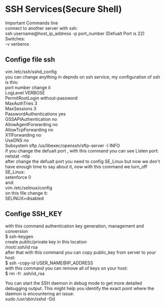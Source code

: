 # SSH Services(Secure Shell)
Important Commands line<br>
connect to another server with ssh:<br>
ssh username@host_ip_address -p port_number   (Defualt Port is 22)<br>
    Switches:<br>
        -v      verberos<br>
## Confige file ssh
vim /etc/ssh/sshd_config<br>
you can change anything in depnds on ssh service, my configuration of ssh is this:<br>
port number change it<br>
LogLevel VERBOSE<br>
PermitRootLogin without-password<br>
MaxAuthTries 3<br>
MaxSessions 3<br>
PasswordAuthentications yes<br>
GSSAPIAuthentication no<br>
AllowAgentForwarding no<br>
AllowTcpForwarding no<br>
X11Forwarding no<br>
UseDNS no<br>
Subsystem    sftp   /us/libexec/openssh/sftp-server -l  INFO<br>
if you change the defualt port , with this command you can see Listen port:<br>
netstat -ntlp<br>
after change the defualt port you need to config SE_Linux but now we don't have enough time to say about it, now with this command we turn_off SE_Linux:<br>
setenforce 0<br>
and:<br>
vim /etc/selinux/config<br>
on this file change it:<br>
SELINUX=disabled<br>

## Confige SSH_KEY
with this command authentication key generation, management and conversion<br>
$ ssh-keygen<br>
create public/private key in this location<br>
/root/.ssh/id rsa<br>
after that with this command you can copy public_key from server to your host:<br>
$ ssh -copy-id USER_NAME@IP_ADDRESS<br>
with this command you can remove all of keys on your host:<br>
$ rm -fr .ssh/id_rsa<br>

You can start the SSH daemon in debug mode to get more detailed debugging output. This might help you identify the exact point where the daemon is encountering an issue:<br>
sudo /usr/sbin/sshd -Dd

